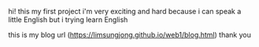 hi! this my first project
i'm very exciting and hard
because i can speak a little English
but i trying learn English

this is my blog url (https://limsungjong.github.io/web1/blog.html)
thank you
